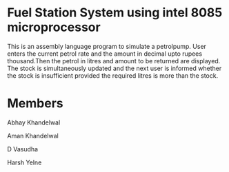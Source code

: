 # Fuel Station System using intel 8085 microprocessor
This is an assembly language program to simulate a petrolpump. User enters the current petrol rate and the amount in decimal upto rupees thousand.Then the petrol in litres and amount to be returned are displayed. The stock is simultaneously updated and the next user is informed whether the stock is insufficient provided the required litres is more than the stock.

# Members
Abhay Khandelwal

Aman Khandelwal

D Vasudha

Harsh Yelne
